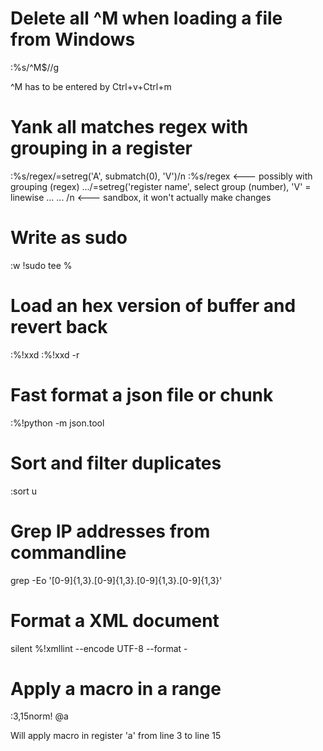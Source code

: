 Delete all ^M when loading a file from Windows
==============================================

:%s/^M$//g

^M has to be entered by Ctrl+v+Ctrl+m

Yank all matches regex with grouping in a register
==================================================
:%s/regex/\=setreg('A', submatch(0), 'V')/n
:%s/regex <--- possibly with grouping \(regex\)
.../\=setreg('register name', select group (number), 'V' = linewise
... ... /n <--- sandbox, it won't actually make changes

Write as sudo
=============
:w !sudo tee %

Load an hex version of buffer and revert back
=============================================
:%!xxd
:%!xxd -r

Fast format a json file or chunk
================================
:%!python -m json.tool

Sort and filter duplicates
==========================
:sort u

Grep IP addresses from commandline
==================================

grep -Eo '[0-9]{1,3}\.[0-9]{1,3}\.[0-9]{1,3}\.[0-9]{1,3}'

Format a XML document
========================
silent %!xmllint --encode UTF-8 --format -

Apply a macro in a range
========================

:3,15norm! @a

Will apply macro in register 'a' from line 3 to line 15
